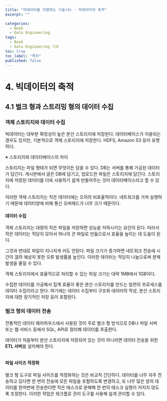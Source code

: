 ```yaml
---
title: "빅데이터를 지탱하는 기술(4) - 빅데이터의 축적"
excerpt: ""

categories:
  - Book
  - Data Engineering
tags:
  - Book
  - Data Engineering 기초
toc: true
toc_label: "목차"
published: false
---
```


# 4. 빅데이터의 축적

## 4.1 벌크 형과 스트리밍 형의 데이터 수집

### 객체 스토리지와 데이터 수집

빅데이터는 대부분 확정성이 높은 분산 스토리지에 저장된다. 데이터베이스가 이용되는 경우도 있지만, 기본적으로 객체 스토리지에 저장한다. HDFS, Amazon S3 등이 유명하다. 

※ 스토리지와 데이터베이스의 차이

스토리지는 파일 형태가 되면 무엇이든 담을 수 있다. DB는 서버를 통해 가공된 데이터가 담긴다. 게시판에서 글은 DB에 담기고, 업로드한 파일은 스토리지에 담긴다. 스토리지에 저장된 데이터를 더욱 사용하기 쉽게 만들어주는 것이 데이터베이스라고 할 수 있다.

이러한 객체 스토리지는 작은 데이터에는 오히려 비효율적이다. 네트워크를 거쳐 실행하기 때문에 데이터양에 비해 통신 오버헤드가 너무 크기 때문이다.

#### 데이터 수집 

객체 스토리지는 대량의 작은 파일을 저장하면 성능을 저하시키는 요인이 된다. 따라서 작은 데이터는 적당히 모아서 하나의 큰 파일로 만듦으로서 효율을 높이는 데 도움이 된다.

그것과 반대로 파일이 지나치게 커도 안된다. 파일 크기가 증가하면 네트워크 전송에 시간이 걸려 예상치 못한 오류 발생률을 높인다. 이러한 데이터는 적당히 나눔으로써 문제 발생을 줄일 수 있다. 

객체 스토리지에서 효율적으로 처리할 수 있는 파일 크기는 대략 1MB에서 1GB이다. 

수집한 데이터를 가공해서 집계 효율이 좋은 분산 스토리지를 만드는 일련의 프로세스를 데이터 수집이라고 한다. 여기에는 데이터 수집부터 구조화 데이터의 작성, 분산 스토리지에 대한 장기적인 저장 등이 포함된다. 

### 벌크 형의 데이터 전송

전통적인 데이터 웨어하우스에서 사용된 것이 주로 벌크 형 방식으로 DB나 파일 서버 또는 웹 서비스 등에서 SQL, API로 정리해 데이터를 추출한다. 

데이터가 처음부터 분산 스토리지에 저장되어 있는 것이 아니라면 데이터 전송을 위한 **ETL 서버**를 설치해야 한다. 

<img src="">

#### 파일 사이즈 적정화

벌크 형 도구로 파일 사이즈를 적정화하는 것은 비교적 간단하다. 데이터를 너무 자주 전송하고 있다면 한 번의 전송에 모든 파일을 포함하도록 변경하고, 또 너무 많은 양의 데이터를 한꺼번에 전송한다면 작은 태스크로 분해해 한 번의 태스크 실행이 커지지 않도록 조정한다. 이러한 작업은 워크플로 관리 도구를 사용해 쉽게 관리할 수 있다. 

